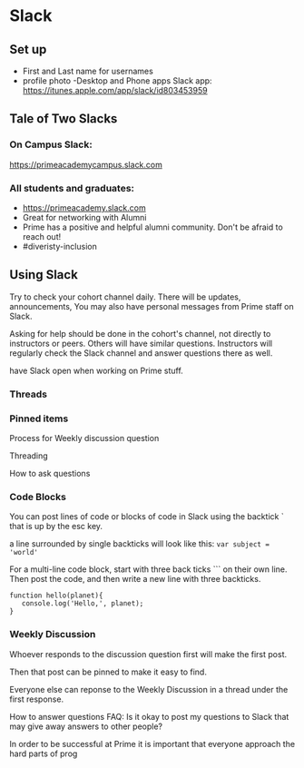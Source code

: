 # Slack

## Set up
- First and Last name for usernames  
- profile photo
-Desktop and Phone apps
Slack app:
https://itunes.apple.com/app/slack/id803453959



## Tale of Two Slacks
### On Campus Slack:
https://primeacademycampus.slack.com
### All students and graduates:
- https://primeacademy.slack.com
- Great for networking with Alumni
- Prime has a positive and helpful alumni community. Don't be afraid to reach out!
- \#diveristy-inclusion


## Using Slack

Try to check your cohort channel daily.
There will be updates, announcements, 
You may also have personal messages from Prime staff on Slack. 

Asking for help should be done in the cohort's channel, not directly to instructors or peers. Others will have similar questions.
Instructors will regularly check the Slack channel and answer questions there as well.


have Slack open when working on Prime stuff.

### Threads
### Pinned items




Process for Weekly discussion question

Threading

How to ask questions

### Code Blocks

You can post lines of code or blocks of code in Slack using the backtick ` that is up by the esc key.

a line surrounded by single backticks will look like this: `var subject = 'world'`

For a multi-line code block, start with three back ticks \``` on their own line. Then post the code, and then write a new line with three backticks. 

```
function hello(planet){
   console.log('Hello,', planet);
}
```


### Weekly Discussion
Whoever responds to the discussion question first will make the first post.

Then that post can be pinned to make it easy to find.

Everyone else can reponse to the Weekly Discussion in a thread under the first response. 

How to answer questions
FAQ: Is it okay to post my questions to Slack that may give away answers to other people?

In order to be successful at Prime it is important that everyone approach the hard parts of prog
